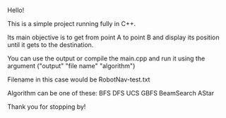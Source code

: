 Hello!

This is a simple project running fully in C++.

Its main objective is to get from point A to point B and display its position until it gets to the destination.

You can use the output or compile the main.cpp and run it using the argument 
("output" "file name" "algorithm")

Filename in this case would be RobotNav-test.txt

Algorithm can be one of these: 
  BFS
  DFS
  UCS
  GBFS
  BeamSearch
  AStar


Thank you for stopping by! 
